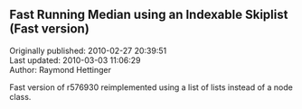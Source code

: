 ## Fast Running Median using an Indexable Skiplist (Fast version)  
Originally published: 2010-02-27 20:39:51  
Last updated: 2010-03-03 11:06:29  
Author: Raymond Hettinger  
  
Fast version of r576930 reimplemented using a list of lists instead of a node class.  
